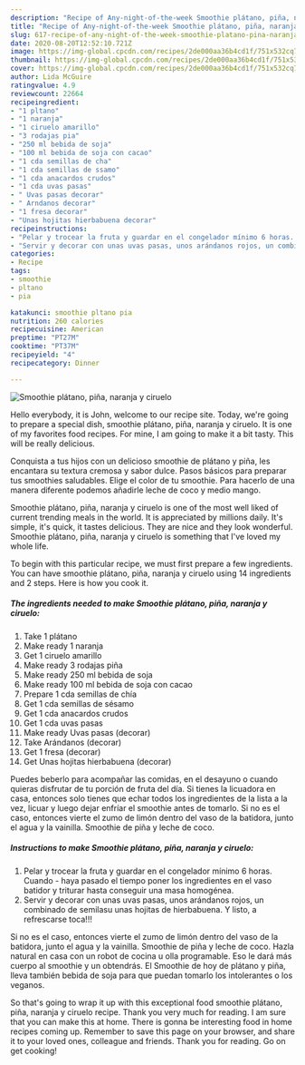 ```yaml
---
description: "Recipe of Any-night-of-the-week Smoothie plátano, piña, naranja y ciruelo"
title: "Recipe of Any-night-of-the-week Smoothie plátano, piña, naranja y ciruelo"
slug: 617-recipe-of-any-night-of-the-week-smoothie-platano-pina-naranja-y-ciruelo
date: 2020-08-20T12:52:10.721Z
image: https://img-global.cpcdn.com/recipes/2de000aa36b4cd1f/751x532cq70/smoothie-platano-pina-naranja-y-ciruelo-foto-principal.jpg
thumbnail: https://img-global.cpcdn.com/recipes/2de000aa36b4cd1f/751x532cq70/smoothie-platano-pina-naranja-y-ciruelo-foto-principal.jpg
cover: https://img-global.cpcdn.com/recipes/2de000aa36b4cd1f/751x532cq70/smoothie-platano-pina-naranja-y-ciruelo-foto-principal.jpg
author: Lida McGuire
ratingvalue: 4.9
reviewcount: 22664
recipeingredient:
- "1 pltano"
- "1 naranja"
- "1 ciruelo amarillo"
- "3 rodajas pia"
- "250 ml bebida de soja"
- "100 ml bebida de soja con cacao"
- "1 cda semillas de cha"
- "1 cda semillas de ssamo"
- "1 cda anacardos crudos"
- "1 cda uvas pasas"
- " Uvas pasas decorar"
- " Arndanos decorar"
- "1 fresa decorar"
- "Unas hojitas hierbabuena decorar"
recipeinstructions:
- "Pelar y trocear la fruta y guardar en el congelador mínimo 6 horas. Cuando haya pasado el tiempo poner los ingredientes en el vaso batidor y triturar hasta conseguir una masa homogénea."
- "Servir y decorar con unas uvas pasas, unos arándanos rojos, un combinado de semilasu unas hojitas de hierbabuena. Y listo, a refrescarse toca!!!"
categories:
- Recipe
tags:
- smoothie
- pltano
- pia

katakunci: smoothie pltano pia 
nutrition: 260 calories
recipecuisine: American
preptime: "PT27M"
cooktime: "PT37M"
recipeyield: "4"
recipecategory: Dinner

---
```



![Smoothie plátano, piña, naranja y ciruelo](https://img-global.cpcdn.com/recipes/2de000aa36b4cd1f/751x532cq70/smoothie-platano-pina-naranja-y-ciruelo-foto-principal.jpg)

Hello everybody, it is John, welcome to our recipe site. Today, we're going to prepare a special dish, smoothie plátano, piña, naranja y ciruelo. It is one of my favorites food recipes. For mine, I am going to make it a bit tasty. This will be really delicious.

Conquista a tus hijos con un delicioso smoothie de plátano y piña, les encantara su textura cremosa y sabor dulce. Pasos básicos para preparar tus smoothies saludables. Elige el color de tu smoothie. Para hacerlo de una manera diferente podemos añadirle leche de coco y medio mango.

Smoothie plátano, piña, naranja y ciruelo is one of the most well liked of current trending meals in the world. It is appreciated by millions daily. It's simple, it's quick, it tastes delicious. They are nice and they look wonderful. Smoothie plátano, piña, naranja y ciruelo is something that I've loved my whole life.


To begin with this particular recipe, we must first prepare a few ingredients. You can have smoothie plátano, piña, naranja y ciruelo using 14 ingredients and 2 steps. Here is how you cook it.

<!--inarticleads1-->

##### The ingredients needed to make Smoothie plátano, piña, naranja y ciruelo:

1. Take 1 plátano
1. Make ready 1 naranja
1. Get 1 ciruelo amarillo
1. Make ready 3 rodajas piña
1. Make ready 250 ml bebida de soja
1. Make ready 100 ml bebida de soja con cacao
1. Prepare 1 cda semillas de chía
1. Get 1 cda semillas de sésamo
1. Get 1 cda anacardos crudos
1. Get 1 cda uvas pasas
1. Make ready  Uvas pasas (decorar)
1. Take  Arándanos (decorar)
1. Get 1 fresa (decorar)
1. Get Unas hojitas hierbabuena (decorar)


Puedes beberlo para acompañar las comidas, en el desayuno o cuando quieras disfrutar de tu porción de fruta del día. Si tienes la licuadora en casa, entonces solo tienes que echar todos los ingredientes de la lista a la vez, licuar y luego dejar enfríar el smoothie antes de tomarlo. Si no es el caso, entonces vierte el zumo de limón dentro del vaso de la batidora, junto el agua y la vainilla. Smoothie de piña y leche de coco. 

<!--inarticleads2-->

##### Instructions to make Smoothie plátano, piña, naranja y ciruelo:

1. Pelar y trocear la fruta y guardar en el congelador mínimo 6 horas. Cuando - haya pasado el tiempo poner los ingredientes en el vaso batidor y triturar hasta conseguir una masa homogénea.
1. Servir y decorar con unas uvas pasas, unos arándanos rojos, un combinado de semilasu unas hojitas de hierbabuena. Y listo, a refrescarse toca!!!


Si no es el caso, entonces vierte el zumo de limón dentro del vaso de la batidora, junto el agua y la vainilla. Smoothie de piña y leche de coco. Hazla natural en casa con un robot de cocina u olla programable. Eso le dará más cuerpo al smoothie y un obtendrás. El Smoothie de hoy de plátano y piña, lleva también bebida de soja para que puedan tomarlo los intolerantes o los veganos. 

So that's going to wrap it up with this exceptional food smoothie plátano, piña, naranja y ciruelo recipe. Thank you very much for reading. I am sure that you can make this at home. There is gonna be interesting food in home recipes coming up. Remember to save this page on your browser, and share it to your loved ones, colleague and friends. Thank you for reading. Go on get cooking!
